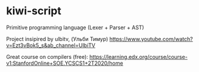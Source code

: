 # kiwi-script
Primitive programming language (Lexer + Parser + AST)

Project insipired by ulbitv, (Ульби Тимур)
https://www.youtube.com/watch?v=Ezt3vBok5_s&ab_channel=UlbiTV

Great course on compilers (free):
https://learning.edx.org/course/course-v1:StanfordOnline+SOE.YCSCS1+2T2020/home
